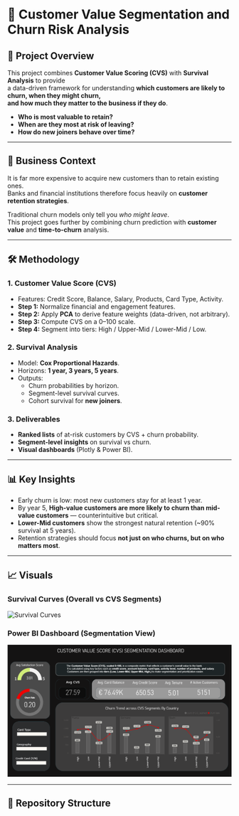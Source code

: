 # 🏦 Customer Value Segmentation and Churn Risk Analysis

## 📌 Project Overview
This project combines **Customer Value Scoring (CVS)** with **Survival Analysis** to provide  
a data-driven framework for understanding **which customers are likely to churn, when they might churn,  
and how much they matter to the business if they do**.

- **Who is most valuable to retain?**  
- **When are they most at risk of leaving?**  
- **How do new joiners behave over time?**

---

## 🎯 Business Context
It is far more expensive to acquire new customers than to retain existing ones.  
Banks and financial institutions therefore focus heavily on **customer retention strategies**.  

Traditional churn models only tell you *who might leave*.  
This project goes further by combining churn prediction with **customer value** and **time-to-churn** analysis.

---

## 🛠 Methodology

### 1. Customer Value Score (CVS)
- Features: Credit Score, Balance, Salary, Products, Card Type, Activity.  
- **Step 1:** Normalize financial and engagement features.  
- **Step 2:** Apply **PCA** to derive feature weights (data-driven, not arbitrary).  
- **Step 3:** Compute CVS on a 0–100 scale.  
- **Step 4:** Segment into tiers: High / Upper-Mid / Lower-Mid / Low.

### 2. Survival Analysis
- Model: **Cox Proportional Hazards**.  
- Horizons: **1 year, 3 years, 5 years**.  
- Outputs:
  - Churn probabilities by horizon.  
  - Segment-level survival curves.  
  - Cohort survival for **new joiners**.  

### 3. Deliverables
- **Ranked lists** of at-risk customers by CVS + churn probability.  
- **Segment-level insights** on survival vs churn.  
- **Visual dashboards** (Plotly & Power BI).  

---

## 📊 Key Insights
- Early churn is low: most new customers stay for at least 1 year.  
- By year 5, **High-value customers are more likely to churn than mid-value customers** — counterintuitive but critical.  
- **Lower-Mid customers** show the strongest natural retention (~90% survival at 5 years).  
- Retention strategies should focus **not just on who churns, but on who matters most**.

---

## 📈 Visuals

### Survival Curves (Overall vs CVS Segments)
![Survival Curves](Survival_Plots.png)

### Power BI Dashboard (Segmentation View)
![Power BI Dashboard](Dashboard.png)

---

## 📂 Repository Structure
